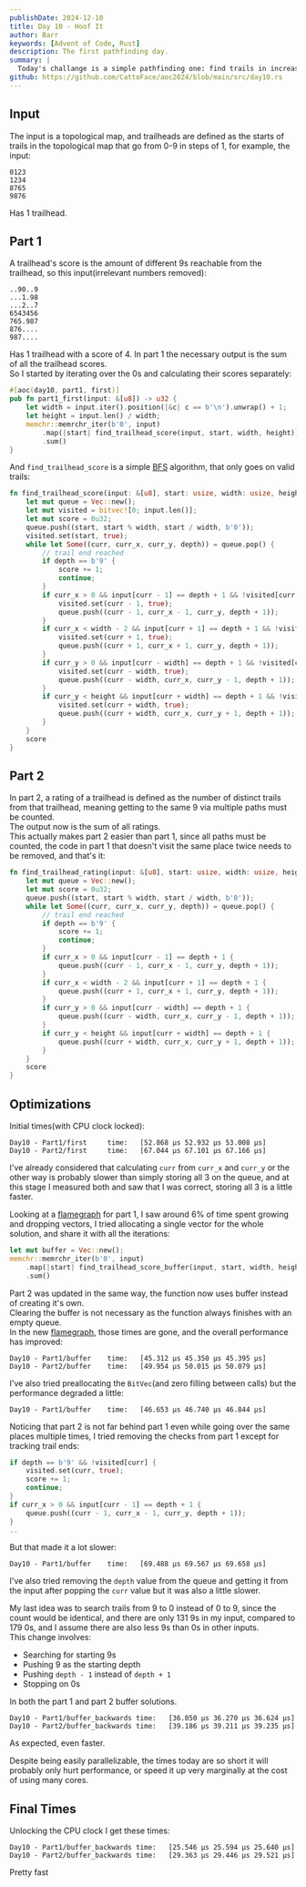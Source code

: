 ```yaml
---
publishDate: 2024-12-10
title: Day 10 - Hoof It
author: Barr
keywords: [Advent of Code, Rust]
description: The first pathfinding day.
summary: |
  Today's challange is a simple pathfinding one: find trails in increasing heights on a topological map.
github: https://github.com/CattoFace/aoc2024/blob/main/src/day10.rs
---
```

## Input
The input is a topological map, and trailheads are defined as the starts of trails in the topological map that go from 0-9 in steps of 1, for example, the input:
```
0123
1234
8765
9876
```
Has 1 trailhead.

## Part 1
A trailhead's score is the amount of different 9s reachable from the trailhead, so this input(irrelevant numbers removed):
```
..90..9
...1.98
...2..7
6543456
765.987
876....
987....

```
Has 1 trailhead with a score of 4.
In part 1 the necessary output is the sum of all the trailhead scores.  
So I started by iterating over the 0s and calculating their scores separately:
```rust
#[aoc(day10, part1, first)]
pub fn part1_first(input: &[u8]) -> u32 {
    let width = input.iter().position(|&c| c == b'\n').unwrap() + 1;
    let height = input.len() / width;
    memchr::memrchr_iter(b'0', input)
        .map(|start| find_trailhead_score(input, start, width, height))
        .sum()
}
```
And `find_trailhead_score` is a simple [BFS](https://en.wikipedia.org/wiki/Depth-first_search) algorithm, that only goes on valid trails:
```rust
fn find_trailhead_score(input: &[u8], start: usize, width: usize, height: usize) -> u32 {
    let mut queue = Vec::new();
    let mut visited = bitvec![0; input.len()];
    let mut score = 0u32;
    queue.push((start, start % width, start / width, b'0'));
    visited.set(start, true);
    while let Some((curr, curr_x, curr_y, depth)) = queue.pop() {
        // trail end reached
        if depth == b'9' {
            score += 1;
            continue;
        }
        if curr_x > 0 && input[curr - 1] == depth + 1 && !visited[curr - 1] {
            visited.set(curr - 1, true);
            queue.push((curr - 1, curr_x - 1, curr_y, depth + 1));
        }
        if curr_x < width - 2 && input[curr + 1] == depth + 1 && !visited[curr + 1] {
            visited.set(curr + 1, true);
            queue.push((curr + 1, curr_x + 1, curr_y, depth + 1));
        }
        if curr_y > 0 && input[curr - width] == depth + 1 && !visited[curr - width] {
            visited.set(curr - width, true);
            queue.push((curr - width, curr_x, curr_y - 1, depth + 1));
        }
        if curr_y < height && input[curr + width] == depth + 1 && !visited[curr + width] {
            visited.set(curr + width, true);
            queue.push((curr + width, curr_x, curr_y + 1, depth + 1));
        }
    }
    score
}
```

## Part 2
In part 2, a rating of a trailhead is defined as the number of distinct trails from that trailhead, meaning getting to the same 9 via multiple paths must be counted.  
The output now is the sum of all ratings.  
This actually makes part 2 easier than part 1, since all paths must be counted, the code in part 1 that doesn't visit the same place twice needs to be removed, and that's it:
```rust
fn find_trailhead_rating(input: &[u8], start: usize, width: usize, height: usize) -> u32 {
    let mut queue = Vec::new();
    let mut score = 0u32;
    queue.push((start, start % width, start / width, b'0'));
    while let Some((curr, curr_x, curr_y, depth)) = queue.pop() {
        // trail end reached
        if depth == b'9' {
            score += 1;
            continue;
        }
        if curr_x > 0 && input[curr - 1] == depth + 1 {
            queue.push((curr - 1, curr_x - 1, curr_y, depth + 1));
        }
        if curr_x < width - 2 && input[curr + 1] == depth + 1 {
            queue.push((curr + 1, curr_x + 1, curr_y, depth + 1));
        }
        if curr_y > 0 && input[curr - width] == depth + 1 {
            queue.push((curr - width, curr_x, curr_y - 1, depth + 1));
        }
        if curr_y < height && input[curr + width] == depth + 1 {
            queue.push((curr + width, curr_x, curr_y + 1, depth + 1));
        }
    }
    score
}
```

## Optimizations
Initial times(with CPU clock locked):
```
Day10 - Part1/first     time:   [52.868 µs 52.932 µs 53.008 µs]
Day10 - Part2/first     time:   [67.044 µs 67.101 µs 67.166 µs]
```
I've already considered that calculating `curr` from `curr_x` and `curr_y` or the other way is probably slower than simply storing all 3 on the queue, and at this stage I measured both and saw that I was correct, storing all 3 is a little faster.

Looking at a [flamegraph](flamegraph_before.svg) for part 1, I saw around 6% of time spent growing and dropping vectors, I tried allocating a single vector for the whole solution, and share it with all the iterations:
```rust
let mut buffer = Vec::new();
memchr::memrchr_iter(b'0', input)
    .map(|start| find_trailhead_score_buffer(input, start, width, height, &mut buffer))
    .sum()
```
Part 2 was updated in the same way, the function now uses buffer instead of creating it's own.  
Clearing the buffer is not necessary as the function always finishes with an empty queue.  
In the new [flamegraph](flamegraph_after.svg), those times are gone, and the overall performance has improved:
```
Day10 - Part1/buffer    time:   [45.312 µs 45.350 µs 45.395 µs]
Day10 - Part2/buffer    time:   [49.954 µs 50.015 µs 50.079 µs]
```
I've also tried preallocating the `BitVec`(and zero filling between calls) but the performance degraded a little:
```
Day10 - Part1/buffer    time:   [46.653 µs 46.740 µs 46.844 µs]
```
Noticing that part 2 is not far behind part 1 even while going over the same places multiple times, I tried removing the checks from part 1 except for tracking trail ends:
```rust
if depth == b'9' && !visited[curr] {
    visited.set(curr, true);
    score += 1;
    continue;
}
if curr_x > 0 && input[curr - 1] == depth + 1 {
    queue.push((curr - 1, curr_x - 1, curr_y, depth + 1));
}
..
```
But that made it a lot slower:
```
Day10 - Part1/buffer    time:   [69.488 µs 69.567 µs 69.658 µs]
```
I've also tried removing the `depth` value from the queue and getting it from the input after popping the `curr` value but it was also a little slower.  

My last idea was to search trails from 9 to 0 instead of 0 to 9, since the count would be identical, and there are only 131 9s in my input, compared to 179 0s, and I assume there are also less 9s than 0s in other inputs.  
This change involves:

- Searching for starting 9s
- Pushing 9 as the starting depth
- Pushing `depth - 1` instead of `depth + 1`
- Stopping on 0s

In both the part 1 and part 2 buffer solutions.  
```
Day10 - Part1/buffer_backwards time:   [36.050 µs 36.270 µs 36.624 µs]
Day10 - Part2/buffer_backwards time:   [39.186 µs 39.211 µs 39.235 µs]
```
As expected, even faster.

Despite being easily parallelizable, the times today are so short it will probably only hurt performance, or speed it up very marginally at the cost of using many cores.

## Final Times
Unlocking the CPU clock I get these times:
```
Day10 - Part1/buffer_backwards time:   [25.546 µs 25.594 µs 25.640 µs]
Day10 - Part2/buffer_backwards time:   [29.363 µs 29.446 µs 29.521 µs]
```
Pretty fast
